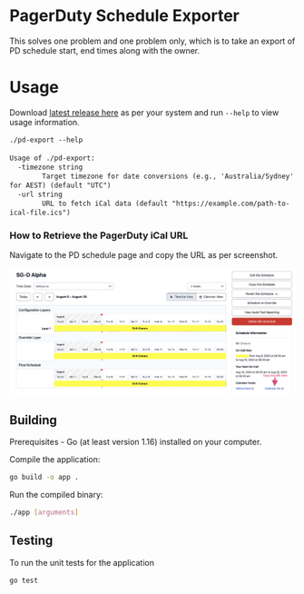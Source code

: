 # PagerDuty Schedule Exporter
This solves one problem and one problem only, which is to take an export of PD schedule start, end times along with the owner.

# Usage

Download [latest release here](https://github.com/purinda/pagerduty-schedule-export/releases/latest) as per your system and run `--help` to view usage information.

```
./pd-export --help

Usage of ./pd-export:
  -timezone string
    	Target timezone for date conversions (e.g., 'Australia/Sydney' for AEST) (default "UTC")
  -url string
    	URL to fetch iCal data (default "https://example.com/path-to-ical-file.ics")
```

### How to Retrieve the PagerDuty iCal URL

Navigate to the PD schedule page and copy the URL as per screenshot.

![Schedule Page](docs/pd-schedule.png)

## Building

Prerequisites - Go (at least version 1.16) installed on your computer.

Compile the application:
```sh
go build -o app .
```

Run the compiled binary:
```sh
./app [arguments]
```

## Testing
To run the unit tests for the application

```sh
go test
```